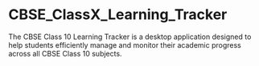 # CBSE_ClassX_Learning_Tracker
The CBSE Class 10 Learning Tracker is a desktop application designed to help students efficiently manage and monitor their academic progress across all CBSE Class 10 subjects.
